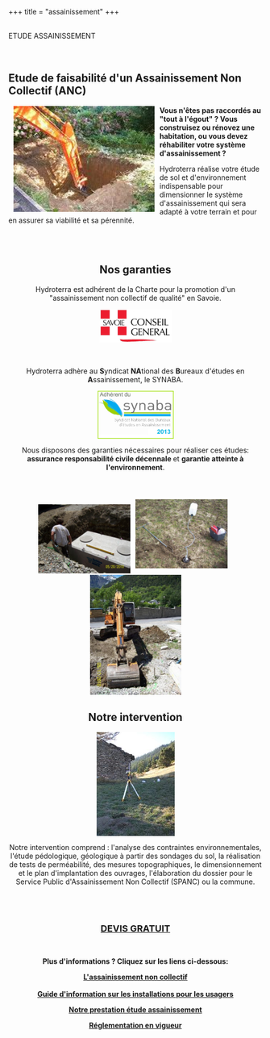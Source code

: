 
+++
title = "assainissement"
+++
<br />
 <br />
   <div class="title-01">
    <a>ETUDE ASSAINISSEMENT</a>
  </div>

<br />
 <br />


<div class="part700 ">
<h2>Etude de faisabilité d'un Assainissement Non Collectif (ANC)</h2>
<img class="bordure" style="float: left; margin-right: 10px; margin-left: 10px;" src="img/tracto.jpg" alt="" width="280" height="210" /><strong>Vous n'êtes pas raccordés au "tout à l'égout" ? Vous construisez ou rénovez une habitation, ou vous devez réhabiliter votre système d'assainissement ?</strong>
<p>Hydroterra réalise votre étude de sol et d'environnement indispensable pour dimensionner le système d'assainissement qui sera adapté à votre terrain et pour en assurer sa viabilité et sa pérennité.</p>
<br />
 <br />
 </div>
<div class="part900">
 
<div class="scol part300 ">
<h2 style="text-align: center;">Nos garanties</h2>
<p style="text-align: center;">Hydroterra est adhérent de la Charte pour la promotion d'un "assainissement non collectif de qualité" en Savoie.</p>
<p style="text-align: center;"><img class="bordure" src="img/logo_cg73.jpg" alt="" width="143" height="66" /></p>
<br />
<p style="text-align: center;">Hydroterra adhère au <strong>S</strong>yndicat <strong>NA</strong>tional des <strong>B</strong>ureaux d'études en <strong>A</strong>ssainissement, le SYNABA.</p>
<p><img  class="bordure" style="display: block; margin-left: auto; margin-right: auto;" src="img/logo_adh_rent_du_synaba_2013.jpg" alt="" width="151" height="95" /></p>
<p style="text-align: center;">Nous disposons des garanties nécessaires pour réaliser ces études: <strong>assurance responsabilité civile décennale </strong>et <strong>garantie atteinte à l'environnement</strong>.</p>

</div>

<div class="scol part300 ">
<br />
	<p style="text-align: center;"><img class="bordure"  title="Fosse toutes eaux" src="img/100_0591.jpg" alt="" width="183" height="137" /><img  class="bordure" style="margin: 10px;" title="Test de perméabilité - méthode Porchet" src="img/100_2514.jpg" alt="" width="183" height="137" /><img  class="bordure" title="Sondage du sol au tractopelle" src="img/100_0583.jpg" alt="" width="181" height="238" /></p>

</div>

<div class="scol part300 ">
<h2 style="text-align: center;">Notre intervention</h2>
<p><img  class="bordure" style="margin: 10px auto; display: block;" title="Mesures topographiques" src="img/niveau_laser.jpg" alt="" width="155" height="206" /></p>
<p style="text-align: center;"></p>
<p style="text-align: center;">Notre intervention comprend : l'analyse des contraintes environnementales, l'étude pédologique, géologique à partir des sondages du sol, la réalisation de tests de perméabilité, des mesures topographiques, le dimensionnement et le plan d'implantation des ouvrages, l'élaboration du dossier pour le Service Public d'Assainissement Non Collectif (SPANC) ou la commune.</p></div>
<br />


</div>
<br />
<div class="part700 ">
<h2 style="font-size: 18px;text-align: center;"><a href="contact/devis">DEVIS GRATUIT</a></h2>


<p style="text-align: center;"><strong><br /></strong></p>
<p style="text-align: center;"><strong>Plus d'informations ? Cliquez sur les liens ci-dessous:</strong></p>
<p style="text-align: center;"><strong><a href="assainissement/anc">L'assainissement non collectif</a> <br /><br /><a href="doc/12032-anc-guide-usagers-complet-02-10-12-light.pdf">Guide d'information sur les installations pour les usagers</a><br /></strong></p>
<p style="text-align: center;"><strong><a href="assainissement/prestation">Notre prestation&nbsp;étude assainissement</a><br /></strong></p>
<p style="text-align: center;"><strong><a href="assainissement/reglementation">Réglementation en vigueur</a><br /></strong></p></p>
</div>










